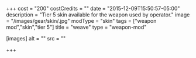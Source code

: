 +++
cost = "200"
costCredits = ""
date = "2015-12-09T15:50:57-05:00"
description = "Tier 5 skin available for the weapon used by operator."
image = "/images/gear/skin/.jpg"
modType = "skin"
tags = ["weapon mod","skin","tier 5"]
title = "weave"
type = "weapon-mod"

[images]
  alt = ""
  src = ""

+++
